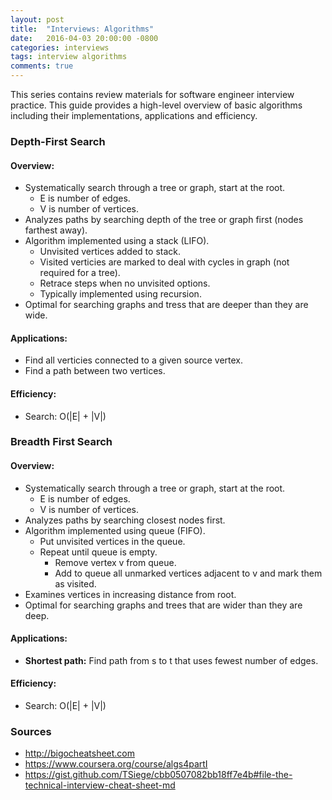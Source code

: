 ```yaml
---
layout: post
title:  "Interviews: Algorithms"
date:   2016-04-03 20:00:00 -0800
categories: interviews
tags: interview algorithms
comments: true
---
```


This series contains review materials for software engineer interview practice. This guide provides a high-level overview of basic algorithms including their implementations, applications and efficiency.

### **Depth-First Search**

#### Overview:
- Systematically search through a tree or graph, start at the root.
  - E is number of edges.
  - V is number of vertices.
- Analyzes paths by searching depth of the tree or graph first (nodes farthest away).
- Algorithm implemented using a stack (LIFO).
  - Unvisited vertices added to stack.
  - Visited verticies are marked to deal with cycles in graph (not required for a tree).
  - Retrace steps when no unvisited options.
  - Typically implemented using recursion.
- Optimal for searching graphs and tress that are deeper than they are wide.

#### Applications:
- Find all verticies connected to a given source vertex.
- Find a path between two vertices.

#### Efficiency:
- Search: O\(\|E\| + \|V\|\)


### **Breadth First Search**

#### Overview:
- Systematically search through a tree or graph, start at the root.
  - E is number of edges.
  - V is number of vertices.
- Analyzes paths by searching closest nodes first.
- Algorithm implemented using queue (FIFO).
  - Put unvisited vertices in the queue.
  - Repeat until queue is empty.
    - Remove vertex v from queue.
    - Add to queue all unmarked vertices adjacent to v and mark them as visited.
- Examines vertices in increasing distance from root.
- Optimal for searching graphs and trees that are wider than they are deep.


#### Applications:
- **Shortest path:** Find path from s to t that uses fewest number of edges.
  
#### Efficiency:
- Search: O\(\|E\| + \|V\|\)



### Sources

 - <http://bigocheatsheet.com>
 - <https://www.coursera.org/course/algs4partI>
 - <https://gist.github.com/TSiege/cbb0507082bb18ff7e4b#file-the-technical-interview-cheat-sheet-md>